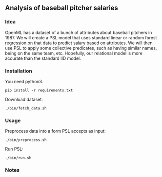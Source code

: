 ## Analysis of baseball pitcher salaries

### Idea
OpenML has a dataset of a bunch of attributes about baseball pitchers
in 1987. We will create a PSL model that uses standard linear or random forest
regression on that data to predict salary based on attributes. We will then
use PSL to apply some collective predicates, such as having similar names, being
on the same team, etc. Hopefully, our relational model is more accurate than
the standard IID model.

### Installation
You need python3.
```
pip install -r requirements.txt
```

Download dataset:
```
./bin/fetch_data.sh
```

### Usage
Preprocess data into a form PSL accepts as input:
```
./bin/preprocess.sh
```

Run PSL:
```
./bin/run.sh
```

### Notes

